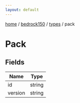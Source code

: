 ```yaml
---
layout: default
---
```


[home](/)  /  [bedrock150](/protocol/bedrock150)  /  [types](/protocol/bedrock150/types)  /  pack

# Pack

## Fields

Name | Type
---|---
id | string
version | string
